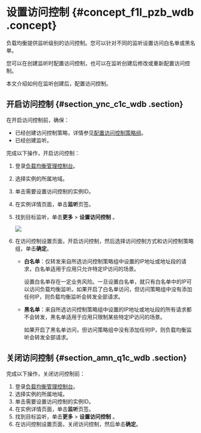 # 设置访问控制 {#concept_f1l_pzb_wdb .concept}

负载均衡提供监听级别的访问控制。您可以针对不同的监听设置访问白名单或黑名单。

您可以在创建监听时配置访问控制，也可以在监听创建后修改或重新配置访问控制。

本文介绍如何在监听创建后，配置访问控制。

## 开启访问控制 {#section_ync_c1c_wdb .section}

在开启访问控制前，确保：

-   已经创建访问控制策略，详情参见[配置访问控制策略组](intl.zh-CN/历史文档/用户指南（旧版控制台）/访问控制/配置访问控制策略组.md#)。
-   已经创建监听。

完成以下操作，开启访问控制：

1.  登录[负载均衡管理控制台](https://slb.console.aliyun.com/slb)。
2.  选择实例的所属地域。
3.  单击需要设置访问控制的实例ID。
4.  在实例详情页面，单击**监听**页签。
5.  找到目标监听，单击**更多** \> **设置访问控制** 。

    ![](http://static-aliyun-doc.oss-cn-hangzhou.aliyuncs.com/assets/img/15686/15421814457481_zh-CN.png)

6.  在访问控制设置页面，开启访问控制，然后选择访问控制方式和访问控制策略组，单击**确定**。
    -   **白名单**：仅转发来自所选访问控制策略组中设置的IP地址或地址段的请求，白名单适用于应用只允许特定IP访问的场景。

        设置白名单存在一定业务风险。一旦设置白名单，就只有白名单中的IP可以访问负载均衡监听。如果开启了白名单访问，但访问策略组中没有添加任何IP，则负载均衡监听会转发全部请求。

    -   **黑名单**：来自所选访问控制策略组中设置的IP地址或地址段的所有请求都不会转发，黑名单适用于应用只限制某些特定IP访问的场景。

        如果开启了黑名单访问，但访问策略组中没有添加任何IP，则负载均衡监听会转发全部请求。


## 关闭访问控制 {#section_amn_q1c_wdb .section}

完成以下操作，关闭访问控制前：

1.  登录[负载均衡管理控制台](https://slb.console.aliyun.com/slb)。
2.  选择实例的所属地域。
3.  单击需要设置访问控制的实例ID。
4.  在实例详情页面，单击**监听**页签。
5.  找到目标监听，单击**更多** \> **设置访问控制** 。
6.  在访问控制设置页面，关闭访问控制，然后单击**确定**。

